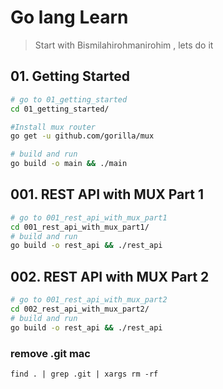 # Go lang Learn

> Start with Bismilahirohmanirohim , lets do it  

## 01. Getting Started

``` bash
# go to 01_getting_started
cd 01_getting_started/

#Install mux router
go get -u github.com/gorilla/mux

# build and run
go build -o main && ./main
```

## 001. REST API with MUX Part 1

``` bash
# go to 001_rest_api_with_mux_part1
cd 001_rest_api_with_mux_part1/
# build and run
go build -o rest_api && ./rest_api
```

## 002. REST API with MUX Part 2    

``` bash
# go to 001_rest_api_with_mux_part2
cd 002_rest_api_with_mux_part2/
# build and run
go build -o rest_api && ./rest_api
```

### remove .git mac
```
find . | grep .git | xargs rm -rf


```
